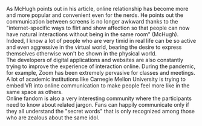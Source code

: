 As McHugh points out in his article, online relationship has become more and more popular and convenient even for the nerds. He points out the communication between screens is no longer awkward thanks to the "internet-specific ways to flirt and show affection so that people can now have natural interactions without being in the same room" (McHugh). Indeed, I know a lot of people who are very timid in real life can be so active and even aggressive in the virtual world, bearing the desire to express themselves otherwise won't be shown in the physical world.<br>
The developers of digital applications and websites are also constantly trying to improve the experience of interaction online. During the pandemic, for example, Zoom has been extremely pervasive for classes and meetings. A lot of academic institutions like Carnegie Mellon University is trying to embed VR into online communication to make people feel more like in the same space as others. <br>
Online fandom is also a very interesting community where the participants need to know about related jargon. Fans can happily communicate only if they all understand the "secret words" that is only recognized among those who are zealous about the same idol. 
